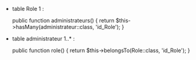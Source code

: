 
- table Role 1 :

    public function administrateurs()
    {
        return $this->hasMany(administrateur::class, 'id_Role');
    }


- table administrateur 1..* :

    public function role()
    {
        return $this->belongsTo(Role::class, 'id_Role');
    }